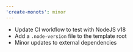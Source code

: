 ```yaml
---
'create-monots': minor
---
```


- Update CI workflow to test with NodeJS v18
- Add a `.node-version` file to the template root
- Minor updates to external dependencies
